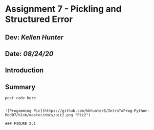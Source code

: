 # Assignment 7 - Pickling and Structured Error
## **Dev:** *Kellen Hunter*  
## **Date:** *08/24/20*  
## Introduction
## Summary

```
post code here


![Progamming Pic](https://github.com/kbhunter5/IntroToProg-Python-Mod07/blob/master/docs/pic2.png "Pic2")

### FIGURE 2.1
